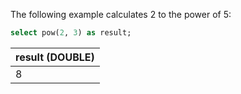 The following example calculates 2 to the power of 5:
``` sql
select pow(2, 3) as result;
```

| result (DOUBLE) |
| :--- |
| 8 |